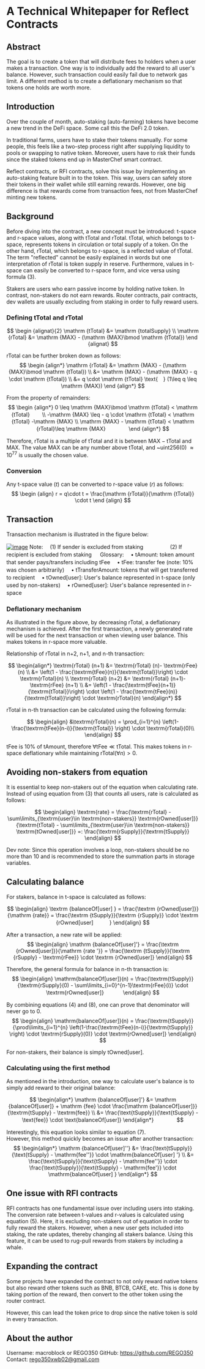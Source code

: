 
  
<style>  
.katex { font-size: 1em !important; }
</style>

# A Technical Whitepaper for Reflect Contracts

## Abstract

The goal is to create a token that will distribute fees to holders when a user makes a transaction. One way is to individually add the reward to all user's balance. However, such transaction could easily fail due to network gas limit. A different method is to create a deflationary mechanism so that tokens one holds are worth more. 

## Introduction 

Over the couple of month, auto-staking (auto-farming) tokens have become a new trend in the DeFi space. Some call this the DeFi 2.0 token. 

In traditional farms, users have to stake their tokens manually. For some people, this feels like a two-step process right after supplying liquidity to pools or swapping to native token. Moreover, users have to risk their funds since the staked tokens end up in MasterChef smart contract. 

Reflect contracts, or RFI contracts, solve this issue by implementing an auto-staking feature built in to the token. This way, users can safely store their tokens in their wallet while still earning rewards. However, one big difference is that rewards come from transaction fees, not from MasterChef minting new tokens. 

## Background 

Before diving into the contract, a new concept must be introduced: t-space and r-space values, along with tTotal and rTotal. tTotal, which belongs to t-space, represents tokens in circulation or total supply of a token. On the other hand, rTotal, which belongs to r-space, is a reflected value of tTotal. The term "reflected" cannot be easily explained in words but one interpretation of rTotal is token supply in reserve. Furthermore, values in t-space can easily be converted to r-space form, and vice versa using formula (3). 

Stakers are users who earn passive income by holding native token. In contrast, non-stakers do not earn rewards. Router contracts, pair contracts, dev wallets are usually excluding from staking in order to fully reward users. 

### Defining tTotal and rTotal

$$
\begin {alignat}{2}
\mathrm {tTotal} &= \mathrm {totalSupply} \\
\mathrm {rTotal} &= \mathrm {MAX} - (\mathrm {MAX}\bmod \mathrm {tTotal})
\end {alignat}
$$

$\mathrm {rTotal}$ can be further broken down as follows: 
$$
\begin {align*}
\mathrm {rTotal} &= \mathrm {MAX} - (\mathrm {MAX}\bmod \mathrm {tTotal}) \\
&= \mathrm {MAX} - (\mathrm {MAX} - q \cdot \mathrm {tTotal}) \\
&= q \cdot \mathrm {tTotal} \text{　}  (1\leq q \leq \mathrm {MAX})
\end {align*}
$$

From the property of remainders: 
$$
\begin {align*}
0 \leq \mathrm {MAX}\bmod \mathrm {tTotal} < \mathrm {tTotal} 　　\\
-\mathrm {MAX} \leq - q \cdot \mathrm {tTotal} < \mathrm {tTotal} -\mathrm {MAX} \\
\mathrm {MAX} - \mathrm {tTotal} < \mathrm {rTotal}\leq \mathrm {MAX}　　　　 
\end {align*}
$$

Therefore, $\mathrm {rTotal}$ is a multiple of $\mathrm {tTotal}$ and it is between  $\mathrm {MAX} - \mathrm {tTotal}$ and  $\mathrm {MAX}$. The value $\mathrm {MAX}$ can be any number above $\mathrm {tTotal}$, and ~uint256(0) $\approx 10^{77}$ is usually the chosen value. 

### Conversion

Any t-space value ($t$) can be converted to r-space value ($r$) as follows:
$$
\begin {align}
r = q\cdot t = \frac{\mathrm {rTotal}}{\mathrm {tTotal}} \cdot t
\end {align}
$$


## Transaction

Transaction mechanism is illustrated in the figure below: 

[![image](https://www.linkpicture.com/q/Screen-Shot-2021-08-02-at-11.40.46.png)](https://www.linkpicture.com/view.php?img=LPic61075f154e16f2017733822)
Note: 
　(1) If sender is excluded from staking　　　　　(2) If recipient is excluded from staking 　
Glossary: 
　• tAmount: token amount that sender pays/transfers including tFee 
　• tFee: transfer fee (note: 10% was chosen arbitrarily) 
　• tTransferAmount: tokens that will get transferred to recipient 
　• tOwned[user]: User's balance represented in t-space (only used by non-stakers)
　• rOwned[user]: User's balance represented in r-space 
　
### Deflationary mechanism 

As illustrated in the figure above, by decreasing rTotal, a deflationary mechanism is achieved. After the first transaction, a newly generated rate will be used for the next transaction or when viewing user balance. This makes tokens in r-space more valuable. 

Relationship of $\textrm{rTotal}$ in n+2, n+1, and n-th transaction: 

$$
\begin{align*}
\textrm{rTotal} (n+1) &= \textrm{rTotal} (n)- \textrm{rFee} (n) \\
&= \left(1 - \frac{\textrm{tFee}(n)}{\textrm{tTotal}}\right) \cdot \textrm{rTotal}(n) \\
\textrm{rTotal} (n+2) &= \textrm{rTotal} (n+1)- \textrm{rFee} (n+1) \\
&= \left(1 - \frac{\textrm{tFee}(n+1)} {\textrm{tTotal}}\right) \cdot \left(1 - \frac{\textrm{tFee}(n)}{\textrm{tTotal}}\right) \cdot \textrm{rTotal}(n)
\end{align*}
$$

$\textrm{rTotal}$ in n-th transaction can be calculated using the following formula:

$$
\begin{align}
&\textrm{rTotal}(n) = \prod_{i=1}^{n} \left(1- \frac{\textrm{tFee}(n-i)}{\textrm{tTotal}} \right) \cdot \textrm{rTotal}(0)\\
\end{align}
$$

$\textrm{tFee}$ is 10% of $\textrm{tAmount}$, therefore $\forall \textrm{tFee} \ll \textrm{tTotal}$. This makes tokens in r-space deflationary while maintaining $\textrm{rTotal}(\forall n) > 0$. 


## Avoiding non-stakers from equation

It is essential to keep non-stakers out of the equation when calculating rate. Instead of using equation from (3) that counts all users, rate is calculated as follows: 

$$
\begin{align}
\textrm{rate} = \frac{\textrm{rTotal} - \sum\limits_{\textrm{user}\in \textrm{non-stakers}} \textrm{rOwned[user]}}{\textrm{tTotal} - \sum\limits_{\textrm{user}\in \textrm{non-stakers}} \textrm{tOwned[user]}} =: \frac{\textrm{rSupply}}{\textrm{tSupply}}
\end{align}
$$

Dev note: Since this operation involves a loop, non-stakers should be no more than 10 and is recommended to store the summation parts in storage variables. 

## Calculating balance

For stakers, balance in t-space is calculated as follows:

$$
\begin{align}
\textrm {balanceOf[user] } = \frac{\textrm {rOwned[user]}}{\mathrm {rate}} = \frac{\textrm {tSupply}}{\textrm {rSupply}} \cdot \textrm {rOwned[user]　　　}  
\end{align}
$$

After a transaction, a new rate will be applied: 
$$
\begin{align}
\mathrm {balanceOf[user]'} = \frac{\textrm {rOwned[user]}}{\mathrm {rate '}}  = \frac{\textrm {tSupply}}{\textrm {rSupply} - \textrm{rFee}} \cdot \textrm {rOwned[user]} 
\end{align}
$$

Therefore, the general formula for balance in n-th transaction is:
$$
\begin{align}
\mathrm{balanceOf[user]}(n) = \frac{\textrm{tSupply}}{\textrm{rSupply}(0) - \sum\limits_{i=0}^{n-1}\textrm{rFee}(i)} \cdot \textrm{rOwned[user]}　　 　
\end{align}
$$

By combining equations (4) and (8), one can prove that denominator will never go to 0. 
$$
\begin{align}
\mathrm{balanceOf[user]}(n) = \frac{\textrm{tSupply}}{\prod\limits_{i=1}^{n} \left(1-\frac{\textrm{tFee}(n-i)}{\textrm{tSupply}} \right) \cdot \textrm{rSupply}(0)} \cdot \textrm{rOwned[user]}
\end{align}
$$


For non-stakers, their balance is simply $\textrm{tOwned[user]}$. 

### Calculating using the first method

As mentioned in the introduction, one way to calculate user's balance is to simply add reward to their original balance: 

$$
\begin{align*}
\mathrm {balanceOf[user]'} &= \mathrm {balanceOf[user]} + \mathrm {fee} \cdot \frac{\mathrm {balanceOf[user]}}{\textrm{tSupply} - \textrm{fee}} \\
&=  \frac{\text{tSupply}}{\text{tSupply} - \text{fee}} \cdot \text{balanceOf[user]}
\end{align*}　　　　
$$

Interestingly, this equation looks similar to equation (7).  
However, this method quickly becomes an issue after another transaction: 
$$
\begin{align*}
\mathrm {balanceOf[user]''} &=  \frac{\text{tSupply}}{\text{tSupply} - \mathrm{fee''}} \cdot \mathrm{balanceOf[user] '} \\
&= \frac{\text{tSupply}}{\text{tSupply} - \mathrm{fee''}} \cdot \frac{\text{tSupply}}{\text{tSupply} - \mathrm{fee'}} \cdot \mathrm{balanceOf[user] }
\end{align*}
$$ 


## One issue with RFI contracts

RFI contracts has one fundamental issue over including users into staking. The conversion rate between t-values and r-values is calculated using equation (5). Here, it is excluding non-stakers out of equation in order to fully reward the stakers. However, when a new user gets included into staking, the rate updates, thereby changing all stakers balance. Using this feature, it can be used to rug-pull rewards from stakers by including a whale. 

## Expanding the contract

Some projects have expanded the contract to not only reward native tokens but also reward other tokens such as BNB, BTCB, CAKE, etc. This is done by taking portion of the reward, then convert to the other token using the router contract.

However, this can lead the token price to drop since the native token is sold in every transaction. 

## About the author

Username: macroblock or REGO350
GitHub: https://github.com/REGO350
Contact: rego350xwb02@gmail.com
